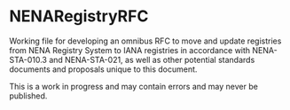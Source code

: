 # NENARegistryRFC
Working file for developing an omnibus RFC to move and update registries from NENA Registry System to IANA registries in accordance with NENA-STA-010.3 and NENA-STA-021, as well as other potential standards documents and proposals unique to this document. 

This is a work in progress and may contain errors and may never be published.
